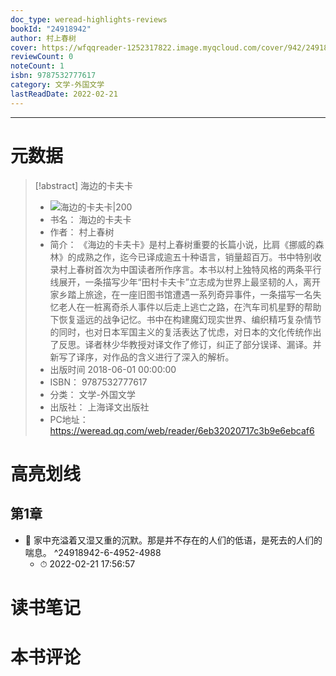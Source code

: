 ```yaml
---
doc_type: weread-highlights-reviews
bookId: "24918942"
author: 村上春树
cover: https://wfqqreader-1252317822.image.myqcloud.com/cover/942/24918942/t7_24918942.jpg
reviewCount: 0
noteCount: 1
isbn: 9787532777617
category: 文学-外国文学
lastReadDate: 2022-02-21
---
```



---
# 元数据
> [!abstract] 海边的卡夫卡
> - ![ 海边的卡夫卡|200](https://wfqqreader-1252317822.image.myqcloud.com/cover/942/24918942/t7_24918942.jpg)
> - 书名： 海边的卡夫卡
> - 作者： 村上春树
> - 简介： 《海边的卡夫卡》是村上春树重要的长篇小说，比肩《挪威的森林》的成熟之作，迄今已译成逾五十种语言，销量超百万。书中特别收录村上春树首次为中国读者所作序言。本书以村上独特风格的两条平行线展开，一条描写少年“田村卡夫卡”立志成为世界上最坚韧的人，离开家乡踏上旅途，在一座旧图书馆遭遇一系列奇异事件，一条描写一名失忆老人在一桩离奇杀人事件以后走上逃亡之路，在汽车司机星野的帮助下恢复遥远的战争记忆。书中在构建魔幻现实世界、编织精巧复杂情节的同时，也对日本军国主义的复活表达了忧虑，对日本的文化传统作出了反思。译者林少华教授对译文作了修订，纠正了部分误译、漏译。并新写了译序，对作品的含义进行了深入的解析。
> - 出版时间 2018-06-01 00:00:00
> - ISBN： 9787532777617
> - 分类： 文学-外国文学
> - 出版社： 上海译文出版社
> - PC地址：https://weread.qq.com/web/reader/6eb32020717c3b9e6ebcaf6

# 高亮划线

## 第1章


- 📌 家中充溢着又湿又重的沉默。那是并不存在的人们的低语，是死去的人们的喘息。  ^24918942-6-4952-4988
    - ⏱ 2022-02-21 17:56:57 
# 读书笔记

# 本书评论
